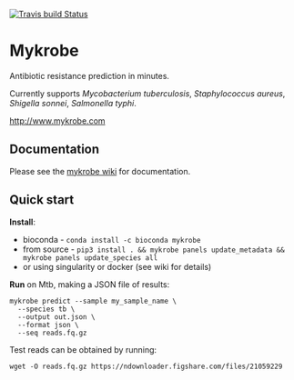 [![Travis build Status](https://travis-ci.com/Mykrobe-tools/mykrobe.svg?branch=master)](https://travis-ci.com/Mykrobe-tools/mykrobe)

# Mykrobe
Antibiotic resistance prediction in minutes. 

Currently supports _Mycobacterium tuberculosis_, _Staphylococcus aureus_, _Shigella sonnei_, _Salmonella typhi_.

<http://www.mykrobe.com>


## Documentation

Please see the [mykrobe wiki](https://github.com/Mykrobe-tools/mykrobe/wiki) for documentation.


## Quick start

**Install**:

* bioconda - `conda install -c bioconda mykrobe`
* from source - `pip3 install . && mykrobe panels update_metadata && mykrobe panels update_species all`
* or using singularity or docker (see wiki for details)

**Run** on Mtb, making a JSON file of results:

```
mykrobe predict --sample my_sample_name \
  --species tb \
  --output out.json \
  --format json \
  --seq reads.fq.gz
```


Test reads can be obtained by running:

```
wget -O reads.fq.gz https://ndownloader.figshare.com/files/21059229
```

